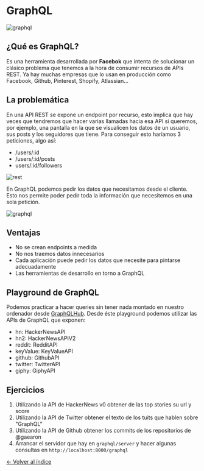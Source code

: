 # GraphQL

![graphql](https://miro.medium.com/max/1000/1*Fz_DTbJptm_S7GccttSFVw.png)


## ¿Qué es GraphQL?

Es una herramienta desarrollada por **Facebok** que intenta de solucionar un clásico problema que tenemos a la hora de consumir recursos de APIs REST.
Ya hay muchas empresas que lo usan en producción como Facebook, Github, Pinterest, Shopify, Atlassian...

## La problemática

En una API REST se expone un endpoint por recurso, esto implica que hay veces que tendremos que hacer varias llamadas hacia esa API si queremos, por ejemplo, una pantalla en la que se visualicen los datos de un usuario, sus posts y los seguidores que tiene. Para conseguir esto haríamos 3 peticiones, algo así:

* /users/:id
* /users/:id/posts
* users/:id/followers

![rest](https://imgur.com/VRyV7Jh.png)

En GraphQL podemos pedir los datos que necesitamos desde el cliente. Esto nos permite poder pedir toda la información que necesitemos en una sola petición.

![graphql](https://imgur.com/z9VKnHs.png)

## Ventajas

* No se crean endpoints a medida
* No nos traemos datos innecesarios
* Cada aplicación puede pedir los datos que necesite para pintarse adecuadamente
* Las herramientas de desarrollo en torno a GraphQL


## Playground de GraphQL

Podemos practicar a hacer queries sin tener nada montado en nuestro ordenador desde [GraphQLHub](https://www.graphqlhub.com/playground).
Desde éste playground podemos utilizar las APIs de GraphQL que exponen:

* hn: HackerNewsAPI
* hn2: HackerNewsAPIV2
* reddit: RedditAPI
* keyValue: KeyValueAPI
* github: GithubAPI
* twitter: TwitterAPI
* giphy: GiphyAPI

## Ejercicios

1. Utilizando la API de HackerNews v0 obtener de las top stories su url y score
2. Utilizando la API de Twitter obtener el texto de los tuits que hablen sobre "GraphQL"
3. Utilizando la API de Github obtener los commits de los repositorios de @gaearon
4. Arrancar el servidor que hay en `graphql/server` y hacer algunas consultas en `http://localhost:8000/graphql`


[<- Volver al índice](./../README.md)